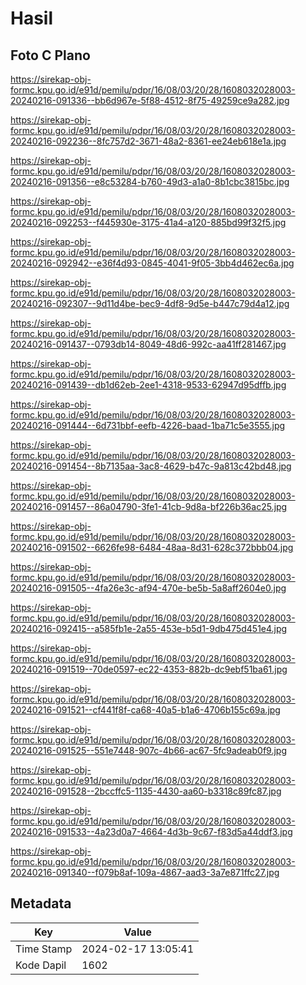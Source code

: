 # Hasil

## Foto C Plano

https://sirekap-obj-formc.kpu.go.id/e91d/pemilu/pdpr/16/08/03/20/28/1608032028003-20240216-091336--bb6d967e-5f88-4512-8f75-49259ce9a282.jpg

https://sirekap-obj-formc.kpu.go.id/e91d/pemilu/pdpr/16/08/03/20/28/1608032028003-20240216-092236--8fc757d2-3671-48a2-8361-ee24eb618e1a.jpg

https://sirekap-obj-formc.kpu.go.id/e91d/pemilu/pdpr/16/08/03/20/28/1608032028003-20240216-091356--e8c53284-b760-49d3-a1a0-8b1cbc3815bc.jpg

https://sirekap-obj-formc.kpu.go.id/e91d/pemilu/pdpr/16/08/03/20/28/1608032028003-20240216-092253--f445930e-3175-41a4-a120-885bd99f32f5.jpg

https://sirekap-obj-formc.kpu.go.id/e91d/pemilu/pdpr/16/08/03/20/28/1608032028003-20240216-092942--e36f4d93-0845-4041-9f05-3bb4d462ec6a.jpg

https://sirekap-obj-formc.kpu.go.id/e91d/pemilu/pdpr/16/08/03/20/28/1608032028003-20240216-092307--9d11d4be-bec9-4df8-9d5e-b447c79d4a12.jpg

https://sirekap-obj-formc.kpu.go.id/e91d/pemilu/pdpr/16/08/03/20/28/1608032028003-20240216-091437--0793db14-8049-48d6-992c-aa41ff281467.jpg

https://sirekap-obj-formc.kpu.go.id/e91d/pemilu/pdpr/16/08/03/20/28/1608032028003-20240216-091439--db1d62eb-2ee1-4318-9533-62947d95dffb.jpg

https://sirekap-obj-formc.kpu.go.id/e91d/pemilu/pdpr/16/08/03/20/28/1608032028003-20240216-091444--6d731bbf-eefb-4226-baad-1ba71c5e3555.jpg

https://sirekap-obj-formc.kpu.go.id/e91d/pemilu/pdpr/16/08/03/20/28/1608032028003-20240216-091454--8b7135aa-3ac8-4629-b47c-9a813c42bd48.jpg

https://sirekap-obj-formc.kpu.go.id/e91d/pemilu/pdpr/16/08/03/20/28/1608032028003-20240216-091457--86a04790-3fe1-41cb-9d8a-bf226b36ac25.jpg

https://sirekap-obj-formc.kpu.go.id/e91d/pemilu/pdpr/16/08/03/20/28/1608032028003-20240216-091502--6626fe98-6484-48aa-8d31-628c372bbb04.jpg

https://sirekap-obj-formc.kpu.go.id/e91d/pemilu/pdpr/16/08/03/20/28/1608032028003-20240216-091505--4fa26e3c-af94-470e-be5b-5a8aff2604e0.jpg

https://sirekap-obj-formc.kpu.go.id/e91d/pemilu/pdpr/16/08/03/20/28/1608032028003-20240216-092415--a585fb1e-2a55-453e-b5d1-9db475d451e4.jpg

https://sirekap-obj-formc.kpu.go.id/e91d/pemilu/pdpr/16/08/03/20/28/1608032028003-20240216-091519--70de0597-ec22-4353-882b-dc9ebf51ba61.jpg

https://sirekap-obj-formc.kpu.go.id/e91d/pemilu/pdpr/16/08/03/20/28/1608032028003-20240216-091521--cf441f8f-ca68-40a5-b1a6-4706b155c69a.jpg

https://sirekap-obj-formc.kpu.go.id/e91d/pemilu/pdpr/16/08/03/20/28/1608032028003-20240216-091525--551e7448-907c-4b66-ac67-5fc9adeab0f9.jpg

https://sirekap-obj-formc.kpu.go.id/e91d/pemilu/pdpr/16/08/03/20/28/1608032028003-20240216-091528--2bccffc5-1135-4430-aa60-b3318c89fc87.jpg

https://sirekap-obj-formc.kpu.go.id/e91d/pemilu/pdpr/16/08/03/20/28/1608032028003-20240216-091533--4a23d0a7-4664-4d3b-9c67-f83d5a44ddf3.jpg

https://sirekap-obj-formc.kpu.go.id/e91d/pemilu/pdpr/16/08/03/20/28/1608032028003-20240216-091340--f079b8af-109a-4867-aad3-3a7e871ffc27.jpg


## Metadata

| Key        | Value               |
| ---------- | ------------------- |
| Time Stamp | 2024-02-17 13:05:41 |
| Kode Dapil | 1602                |



